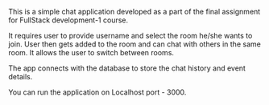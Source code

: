 This is a simple chat application developed as a part of the final assignment for FullStack development-1 course. 

It requires user to provide username and select the room he/she wants to join.
User then gets added to the room and can chat with others in the same room.
It allows the user to switch between rooms. 

The app connects with the database to store the chat history and event details. 

You can run the application on Localhost port - 3000.